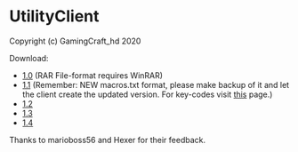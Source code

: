 # UtilityClient
Copyright (c) GamingCraft_hd 2020

Download:
- [1.0](./UtilityClient-1.0.rar) (RAR File-format requires WinRAR)
- [1.1](./UtilityClient-1.1.zip) (Remember: NEW macros.txt format, please make backup of it and let the client create the updated version. For key-codes visit [this](https://minecraft.gamepedia.com/Key_codes) page.)
- [1.2](./UtilityClient-1.2.zip)
- [1.3](./UtilityClient-1.3.zip)
- [1.4](./UtilityClient-1.4.zip)

Thanks to marioboss56 and Hexer for their feedback.
